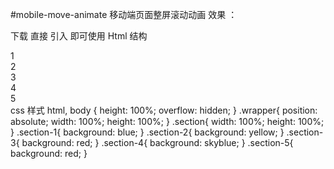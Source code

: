 #mobile-move-animate
移动端页面整屏滚动动画
效果 ：

下载 直接 引入  <script src="move.js"></script>  即可使用 
Html 结构
<article class="wrapper">
  <section class="section-1 section">1</section>
  <section class="section-2 section">2</section>
  <section class="section-3 section">3</section>
  <section class="section-4 section">4</section>
  <section class="section-5 section">5</section>
</article>
css 样式 
html, body {
      height: 100%;
      overflow: hidden;
    }
    .wrapper{
      position: absolute;
      width: 100%;
      height: 100%;
    }
    .section{
      width: 100%;
      height: 100%;
    }
    .section-1{
      background: blue;
    }
    .section-2{
      background: yellow;
    }
    .section-3{
      background: red;
    }
    .section-4{
      background: skyblue;
    }
    .section-5{
      background: red;
    }
